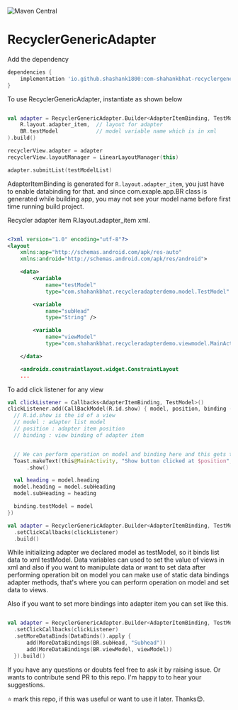 ![Maven Central](https://img.shields.io/maven-central/v/io.github.shashank1800/com-shahankbhat-recyclergenericadapter?logoColor=green&style=for-the-badge)

# RecyclerGenericAdapter

Add the dependency
```gradle
dependencies {
	implementation 'io.github.shashank1800:com-shahankbhat-recyclergenericadapter:1.4'
}
 ```

To use RecyclerGenericAdapter, instantiate as shown below

```kotlin

val adapter = RecyclerGenericAdapter.Builder<AdapterItemBinding, TestModel>(
    R.layout.adapter_item,  // layout for adapter
    BR.testModel            // model variable name which is in xml
).build()

recyclerView.adapter = adapter
recyclerView.layoutManager = LinearLayoutManager(this)

adapter.submitList(testModelList)

```

AdapterItemBinding is generated for ```R.layout.adapter_item```, you just have to enable databinding for that.
and since com.exaple.app.BR class is generated while building app, you may not see your model name before first
time running build project.

Recycler adapter item R.layout.adapter_item xml.
```xml

<?xml version="1.0" encoding="utf-8"?>
<layout
    xmlns:app="http://schemas.android.com/apk/res-auto"
    xmlns:android="http://schemas.android.com/apk/res/android">

    <data>
        <variable
            name="testModel"
            type="com.shahankbhat.recycleradapterdemo.model.TestModel" />

        <variable
            name="subHead"
            type="String" />

        <variable
            name="viewModel"
            type="com.shahankbhat.recycleradapterdemo.viewmodel.MainActivityViewModel" />

    </data>

    <androidx.constraintlayout.widget.ConstraintLayout
    ...
  ```

To add click listener for any view

  ```kotlin
val clickListener = Callbacks<AdapterItemBinding, TestModel>()
clickListener.add(CallBackModel(R.id.show) { model, position, binding ->
    // R.id.show is the id of a view
    // model : adapter list model
    // position : adapter item position
    // binding : view binding of adapter item


    // We can perform operation on model and binding here and this gets triggered on click of R.id.show view
    Toast.makeText(this@MainActivity, "Show button clicked at $position", Toast.LENGTH_SHORT)
        .show()

    val heading = model.heading
    model.heading = model.subHeading
    model.subHeading = heading

    binding.testModel = model
})

val adapter = RecyclerGenericAdapter.Builder<AdapterItemBinding, TestModel>(R.layout.adapter_item, BR.testModel)
    .setClickCallbacks(clickListener)
    .build()
  ```

While initializing adapter we declared model as testModel, so it binds list
data to xml testModel. Data variables can used to set the value of views in xml
and also if you want to manipulate data or want to set data after performing
operation bit on model you can make use of static data bindings adapter
methods, that's where you can perform operation on model and set data to views.

Also if you want to set more bindings into adapter item you can set like this.

  ```kotlin

val adapter = RecyclerGenericAdapter.Builder<AdapterItemBinding, TestModel>(R.layout.adapter_item, BR.testModel)
    .setClickCallbacks(clickListener)
    .setMoreDataBinds(DataBinds().apply {
        add(MoreDataBindings(BR.subHead, "Subhead"))
        add(MoreDataBindings(BR.viewModel, viewModel))
    }).build()
  ```

If you have any questions or doubts feel free to ask it by raising issue.
Or wants to contribute send PR to this repo.
I'm happy to to hear your suggestions.

⭐ mark this repo, if this was useful or want to use it later. Thanks😊.
    
